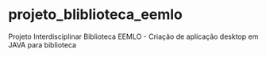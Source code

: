 # projeto_bliblioteca_eemlo
Projeto Interdisciplinar Biblioteca EEMLO - Criação de aplicação desktop em JAVA para biblioteca
